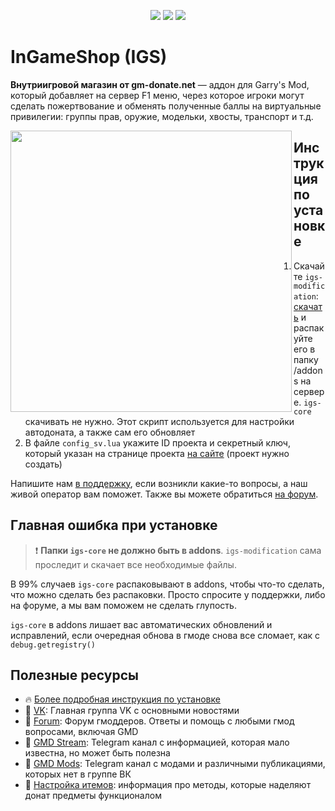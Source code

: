 <p align="center">
  <img src="https://img.shields.io/github/downloads/GM-DONATE/IGS/total?label=%D0%97%D0%B0%D0%B3%D1%80%D1%83%D0%B7%D0%BE%D0%BA">
  <img src="https://img.shields.io/github/languages/code-size/GM-DONATE/IGS">
  <img src="https://img.shields.io/github/license/GM-DONATE/IGS">
</p>

# InGameShop (IGS)
**Внутриигровой магазин от gm-donate.net** — аддон для Garry's Mod, который добавляет на сервер F1 меню, через которое игроки могут сделать пожертвование и обменять полученные баллы на виртуальные привилегии: группы прав, оружие, модельки, хвосты, транспорт и т.д.

<img align="left" width="450" src="https://user-images.githubusercontent.com/9200174/111821738-aad96c80-88eb-11eb-91ba-a98a2c3d770a.png">

## Инструкция по установке

1. Скачайте `igs-modification`: [скачать](https://github.com/GM-DONATE/IGS/releases/latest/download/igs-mod.zip) и распакуйте его в папку /addons на сервере. `igs-core` скачивать не нужно. Этот скрипт используется для настройки автодоната, а также сам его обновляет
2. В файле `config_sv.lua` укажите ID проекта и секретный ключ, который указан на странице проекта [на сайте](https://gm-donate.net/panel/) (проект нужно создать)

Напишите нам [в поддержку](https://gm-donate.net/support), если возникли какие-то вопросы, а наш живой оператор вам поможет. Также вы можете обратиться [на форум](https://forum.gm-donate.net).

## Главная ошибка при установке

> ❗ **Папки `igs-core` не должно быть в addons**. `igs-modification` сама проследит и скачает все необходимые файлы.

В 99% случаев `igs-core` распаковывают в addons, чтобы что-то сделать, что можно сделать без распаковки. Просто спросите у поддержки, либо на форуме, а мы вам поможем не сделать глупость.

`igs-core` в addons лишает вас автоматических обновлений и исправлений, если очередная обнова в гмоде снова все сломает, как с `debug.getregistry()`

## Полезные ресурсы

- 🔥 [Более подробная инструкция по установке](http://gm-donate.net/instructions)
- 📰 [VK](https://vk.com/public143836547): Главная группа VK с основными новостями
- 💬 [Forum](https://forum.gm-donate.net): Форум гмоддеров. Ответы и помощь с любыми гмод вопросами, включая GMD
- 📣 [GMD Stream](https://t.me/notafaq): Telegram канал с информацией, которая мало известна, но может быть полезна
- 📣 [GMD Mods](https://t.me/gmodder): Telegram канал с модами и различными публикациями, которых нет в группе ВК
- 🔧 [Настройка итемов](https://gm-donate.net/docs): информация про методы, которые наделяют донат предметы функционалом
